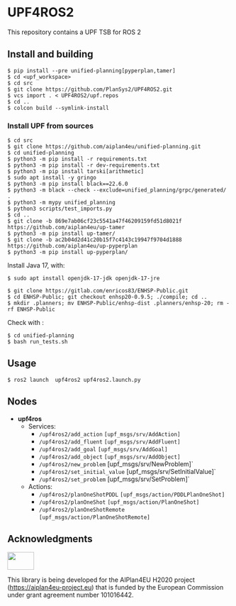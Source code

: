 # UPF4ROS2

This repository contains a UPF TSB for ROS 2

## Install and building

```
$ pip install --pre unified-planning[pyperplan,tamer]
$ cd <upf_workspace>
$ cd src
$ git clone https://github.com/PlanSys2/UPF4ROS2.git
$ vcs import . < UPF4ROS2/upf.repos
$ cd ..
$ colcon build --symlink-install
```

### Install UPF from sources
```
$ cd src
$ git clone https://github.com/aiplan4eu/unified-planning.git
$ cd unified-planning
$ python3 -m pip install -r requirements.txt
$ python3 -m pip install -r dev-requirements.txt
$ python3 -m pip install tarski[arithmetic]
$ sudo apt install -y gringo
$ python3 -m pip install black==22.6.0
$ python3 -m black --check --exclude=unified_planning/grpc/generated/ .
$ python3 -m mypy unified_planning
$ python3 scripts/test_imports.py
$ cd ..
$ git clone -b 869e7ab06cf23c5541a47f46209159fd51d8021f https://github.com/aiplan4eu/up-tamer
$ python3 -m pip install up-tamer/
$ git clone -b ac2b04d2d41c20b15f7c4143c19947f9704d1888 https://github.com/aiplan4eu/up-pyperplan
$ python3 -m pip install up-pyperplan/
```

Install Java 17, with:

```
$ sudo apt install openjdk-17-jdk openjdk-17-jre
```

```
$ git clone https://gitlab.com/enricos83/ENHSP-Public.git
$ cd ENHSP-Public; git checkout enhsp20-0.9.5; ./compile; cd ..
$ mkdir .planners; mv ENHSP-Public/enhsp-dist .planners/enhsp-20; rm -rf ENHSP-Public
```

Check with :

```
$ cd unified-planning
$ bash run_tests.sh
```


## Usage

`$ ros2 launch  upf4ros2 upf4ros2.launch.py`

## Nodes

* **upf4ros**
  * Services:
    * `/upf4ros2/add_action` `[upf_msgs/srv/AddAction]` 
    * `/upf4ros2/add_fluent` `[upf_msgs/srv/AddFluent]` 
    * `/upf4ros2/add_goal` `[upf_msgs/srv/AddGoal]` 
    * `/upf4ros2/add_object` `[upf_msgs/srv/AddObject]` 
    * `/upf4ros2/new_problem` [upf_msgs/srv/NewProblem]` 
    * `/upf4ros2/set_initial_value` [upf_msgs/srv/SetInitialValue]` 
    * `/upf4ros2/set_problem` [upf_msgs/srv/SetProblem]`
  * Actions:
    * `/upf4ros2/planOneShotPDDL` `[upf_msgs/action/PDDLPlanOneShot]` 
    * `/upf4ros2/planOneShot` `[upf_msgs/action/PlanOneShot]` 
    * `/upf4ros2/planOneShotRemote` `[upf_msgs/action/PlanOneShotRemote]` 

## Acknowledgments

<img src="https://www.aiplan4eu-project.eu/wp-content/uploads/2021/07/euflag.png" width="60" height="40">

This library is being developed for the AIPlan4EU H2020 project (https://aiplan4eu-project.eu) that is funded by the European Commission under grant agreement number 101016442.
